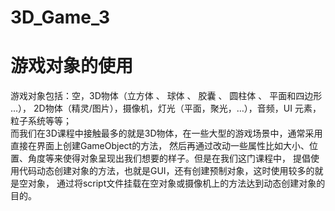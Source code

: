 # 3D_Game_3
# 游戏对象的使用  
游戏对象包括：空，3D物体（立方体 、 球体 、 胶囊 、 圆柱体 、 平面和四边形 …），
2D物体（精灵/图片），摄像机，灯光（平面，聚光，…），音频，UI 元素，粒子系统等等；  
而我们在3D课程中接触最多的就是3D物体，在一些大型的游戏场景中，通常采用直接在界面上创建GameObject的方法，
然后再通过改动一些属性比如大小、位置、角度等来使得对象呈现出我们想要的样子。但是在我们这门课程中，
提倡使用代码动态创建对象的方法，也就是GUI，还有创建预制对象，这时使用较多的就是空对象，
通过将script文件挂载在空对象或摄像机上的方法达到动态创建对象的目的。  

